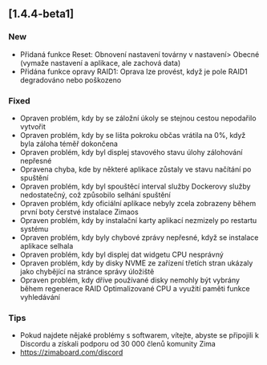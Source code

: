 ## [1.4.4-beta1]
### New
- Přidaná funkce Reset: Obnovení nastavení továrny v nastavení> Obecné (vymaže nastavení a aplikace, ale zachová data)
- Přidána funkce opravy RAID1: Oprava lze provést, když je pole RAID1 degradováno nebo poškozeno
### Fixed
- Opraven problém, kdy by se záložní úkoly se stejnou cestou nepodařilo vytvořit
- Opraven problém, kdy by se lišta pokroku občas vrátila na 0%, když byla záloha téměř dokončena
- Opraven problém, kdy byl displej stavového stavu úlohy zálohování nepřesné
- Opravena chyba, kde by některé aplikace zůstaly ve stavu načítání po spuštění
- Opraven problém, kdy byl spouštěcí interval služby Dockerovy služby nedostatečný, což způsobilo selhání spuštění
- Opraven problém, kdy oficiální aplikace nebyly zcela zobrazeny během první boty čerstvé instalace Zimaos
- Opraven problém, kdy by instalační karty aplikací nezmizely po restartu systému
- Opraven problém, kdy byly chybové zprávy nepřesné, když se instalace aplikace selhala
- Opraven problém, kdy byl displej dat widgetu CPU nesprávný
- Opraven problém, kdy by disky NVME ze zařízení třetích stran ukázaly jako chybějící na stránce správy úložiště
- Opraven problém, kdy dříve používané disky nemohly být vybrány během regenerace RAID
Optimalizované CPU a využití paměti funkce vyhledávání
### Tips
- Pokud najdete nějaké problémy s softwarem, vítejte, abyste se připojili k Discordu a získali podporu od 30 000 členů komunity Zima
- <a href = "https://zimaboard.com/discord" Target = "_ Blank" Style = "Color: Blue"> https://zimaboard.com/discord </a>
